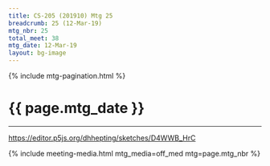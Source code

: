 ```yaml
---
title: CS-205 (201910) Mtg 25
breadcrumb: 25 (12-Mar-19)
mtg_nbr: 25
total_meet: 38
mtg_date: 12-Mar-19
layout: bg-image
---
```

{% include mtg-pagination.html %}
<h1 class="text-center">{{ page.mtg_date }}</h1>
<hr />

<https://editor.p5js.org/dhhepting/sketches/D4WWB_HrC>

{% include meeting-media.html mtg_media=off_med mtg=page.mtg_nbr %}
